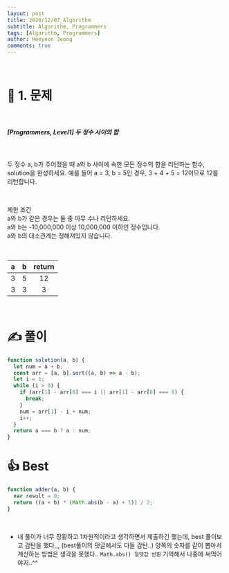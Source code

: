 ```yaml
---
layout: post
title: 2020/12/07_Algorithm
subtitle: Algorithm, Programmers
tags: [Algorithm, Programmers]
author: Heeyeon Jeong
comments: true
---
```


<br>

# 📌 1. 문제

<br>

##### [Programmers, Level1] 두 정수 사이의 합

<br>

두 정수 a, b가 주어졌을 때 a와 b 사이에 속한 모든 정수의 합을 리턴하는 함수, solution을 완성하세요.
예를 들어 a = 3, b = 5인 경우, 3 + 4 + 5 = 12이므로 12를 리턴합니다.

<br>

제한 조건<br>
a와 b가 같은 경우는 둘 중 아무 수나 리턴하세요.<br>
a와 b는 -10,000,000 이상 10,000,000 이하인 정수입니다.<br>
a와 b의 대소관계는 정해져있지 않습니다.

<br>

|  a  |  b  | return |
| :-: | :-: | :----: |
|  3  |  5  |   12   |
|  3  |  3  |   3    |

<br>

# ✍ 풀이

```javascript
function solution(a, b) {
  let num = a + b;
  const arr = [a, b].sort((a, b) => a - b);
  let i = 1;
  while (i > 0) {
    if (arr[1] - arr[0] === i || arr[1] - arr[0] === 0) {
      break;
    }
    num = arr[1] - i + num;
    i++;
  }
  return a === b ? a : num;
}
```

# 👍 Best

```javascript
function adder(a, b) {
  var result = 0;
  return ((a + b) * (Math.abs(b - a) + 1)) / 2;
}
```

<br>

- 내 풀이가 너무 장황하고 1차원적이라고 생각하면서 제출하긴 했는데, best 풀이보고 감탄을 했다,,, (best풀이의 댓글에서도 다들 감탄..) 양쪽의 숫자를 같이 뽑아서 계산하는 방법은 생각을 못했다..
  `Math.abs() 절댓값 반환` 기억해서 나중에 써먹어야지..^^
